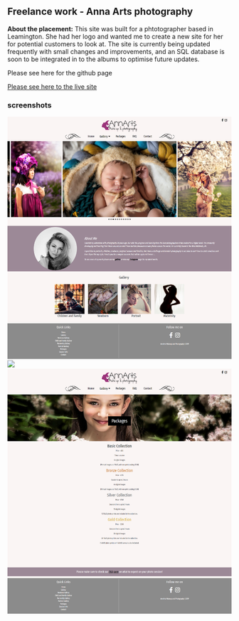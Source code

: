 ## Freelance work - Anna Arts photography

**About the placement:** This site was built for a phtotographer based in Leamington. She had her logo and wanted me to create a new site for her for potential customers to look at. The site is currently being updated frequently with small changes and improvements, and an SQL database is soon to be integrated in to the albums to optimise future updates. 

Please see here for the github page

<a href ="www.annartsphotography.com">Please see here to the live site</a>

### screenshots
<img src="images/AnnartHomepage.png?raw=true"/>

<img src="images/AnnartChildandFam.png?raw=true"/>

<img src="images/AnnArtPackages.png?raw=true"/>

